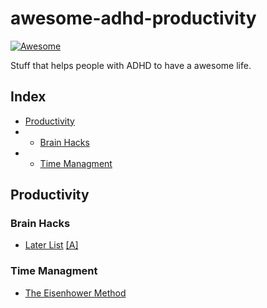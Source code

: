 # awesome-adhd-productivity
[![Awesome](https://awesome.re/badge.svg)](https://awesome.re)

Stuff that helps people with ADHD to have a awesome life.

## Index
- [Productivity](#Productivity)
- - [Brain Hacks](#Brain_Hacks)
- - [Time Managment](#Time_Managment)


## Productivity
### Brain Hacks
- [Later List](https://nickwignall.com/distractions-list/) [\[A\]](https://web.archive.org/web/20220131235738/https://nickwignall.com/distractions-list/)

### Time Managment
- [The Eisenhower Method](https://en.wikipedia.org/wiki/Time_management#The_Eisenhower_Method)
